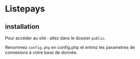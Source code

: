 # Listepays

## installation

Pour accéder au site : allez dans le dossier `public`.

Renommez `config.php` en config.php et entrez les parametres de connexions à votre base de donnée.